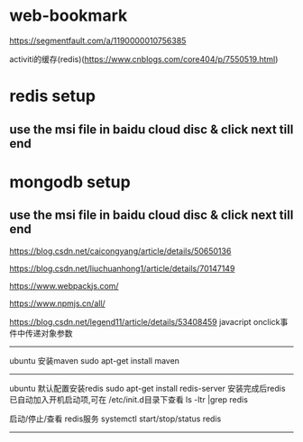 # web-bookmark

https://segmentfault.com/a/1190000010756385

activiti的缓存(redis)(https://www.cnblogs.com/core404/p/7550519.html)

# redis setup 
  ## use the msi file in baidu cloud disc & click next till end
  
# mongodb setup
  ## use the msi file in baidu cloud disc & click next till end

https://blog.csdn.net/caicongyang/article/details/50650136

https://blog.csdn.net/liuchuanhong1/article/details/70147149

https://www.webpackjs.com/

https://www.npmjs.cn/all/

https://blog.csdn.net/legend11/article/details/53408459 javacript onclick事件中传递对象参数

----

ubuntu 安装maven
sudo apt-get install maven

----

ubuntu 默认配置安装redis
sudo apt-get install redis-server
安装完成后redis 已自动加入开机启动项,可在
/etc/init.d目录下查看
ls -ltr |grep redis

启动/停止/查看 redis服务
systemctl start/stop/status redis

----
